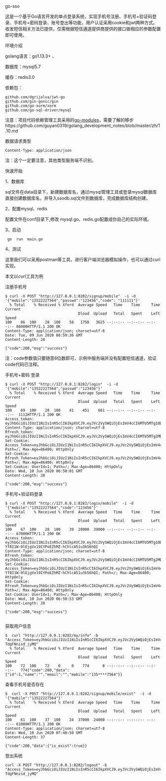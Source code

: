 go-sso

这是一个基于Go语言开发的单点登录系统，实现手机号注册、手机号+验证码登录、手机号+密码登录、账号登出等功能，用户认证采用cookie和jwt两种方式。收发短信相关方法已提供，仅需根据短信通道提供商提供的接口做相应的参数配置即可使用。

环境介绍

golang语言：go1.13.3+ 、

数据库：mysql5.7

缓存：redis3.0

依赖包：

```
github.com/dgrijalva/jwt-go
github.com/gin-gonic/gin
github.com/go-xorm/xorm
github.com/go-sql-driver/mysql
```

注意：项目代码依赖管理工具采用的[go-modules](https://github.com/guyan0319/golang_development_notes/blob/master/zh/1.10.md)，需要了解的移步https://github.com/guyan0319/golang_development_notes/blob/master/zh/1.10.md

数据请求类型

```
Content-Type: application/json
```

注：这个一定要注意，其他类型服务端不识别。

快速开始

1、数据库

sql文件在data目录下，新建数据库名，通过mysql管理工具或登录mysql数据库直接创建数据库名，并导入ssodb.sql文件到数据库，完成数据库结构创建。

2、配置mysql、redis

配置文件在conf目录下,修改 mysql.go、redis.go配置成你自己的实际环境。

3、启动

```
 go  run  main.go
```

4、测试

这里我们可以采用postman等工具，进行客户端浏览器模拟操作，也可以通过curl实现。

本文以curl工具为例

注册手机号

```
$ curl -X POST "http://127.0.0.1:8282/signup/mobile"  -i -d '{"mobile":"13522227564","passwd":"123456","code": "111111"}'
  % Total    % Received % Xferd  Average Speed   Time    Time     Time  Current
                                 Dload  Upload   Total   Spent    Left  Speed
100    86  100    28  100    58   1750   3625 --:--:-- --:--:-- --:--:-- 86000HTTP/1.1 200 OK
Content-Type: application/json; charset=utf-8
Date: Tue, 09 Jun 2020 08:59:36 GMT
Content-Length: 28

{"code":200,"msg":"success"}
```

注：code参数值只要随意6位数即可，示例中服务端并没有配置短信通道，验证code代码已注释。

手机号+密码 登录

```
$ curl -X POST "http://127.0.0.1:8282/login"  -i -d '{"mobile":"13522227564","passwd":"123456"}'
  % Total    % Received % Xferd  Average Speed   Time    Time     Time  Current
                                 Dload  Upload   Total   Spent    Left  Speed
100    69  100    28  100    41    451    661 --:--:-- --:--:-- --:--:--  1112HTTP/1.1 200 OK
Access_token: eyJhbGciOiJIUzI1NiIsInR5cCI6IkpXVCJ9.eyJVc2VySWQiOjEsImV4cCI6MTU5MTg1ODIwMX0.OMpRhdX2wXm1BuRmeaZtSH7L3skXhNhYc0YYUTQf7WI
Content-Type: application/json; charset=utf-8
Rfresh_token: eyJhbGciOiJIUzI1NiIsInR5cCI6IkpXVCJ9.eyJVc2VySWQiOjEsImV4cCI6MTU5MTg2MDAwMX0.Hglo9i8pxFGcRcvMw8mUvXlT2JLrHSC6ocQqJseknq8
Set-Cookie: Access_Token=eyJhbGciOiJIUzI1NiIsInR5cCI6IkpXVCJ9.eyJVc2VySWQiOjEsImV4cCI6MTU5MTg1ODIwMX0.OMpRhdX2wXm1BuRmeaZtSH7L3skXhNhYc0YYUTQf7WI; Path=/; Max-Age=86400; HttpOnly
Set-Cookie: Rfresh_Token=eyJhbGciOiJIUzI1NiIsInR5cCI6IkpXVCJ9.eyJVc2VySWQiOjEsImV4cCI6MTU5MTg2MDAwMX0.Hglo9i8pxFGcRcvMw8mUvXlT2JLrHSC6ocQqJseknq8; Path=/; Max-Age=86400; HttpOnly
Set-Cookie: UserId=1; Path=/; Max-Age=86400; HttpOnly
Date: Wed, 10 Jun 2020 06:50:01 GMT
Content-Length: 28

{"code":200,"msg":"success"}

```

手机号+验证码登录

```
$ curl -X POST "http://127.0.0.1:8282/login/mobile"  -i -d '{"mobile":"13522227564","code":"123456"}'
  % Total    % Received % Xferd  Average Speed   Time    Time     Time  Current
                                 Dload  Upload   Total   Spent    Left  Speed
100    67  100    28  100    39  28000  39000 --:--:-- --:--:-- --:--:-- 67000HTTP/1.1 200 OK
Access_token: eyJhbGciOiJIUzI1NiIsInR5cCI6IkpXVCJ9.eyJVc2VySWQiOjEsImV4cCI6MTU5MTg1ODI1M30.-Yf8I1W-0lEjgVx19IYPoEZhMZ-hChlcA51u3k56hQI
Content-Type: application/json; charset=utf-8
Rfresh_token: eyJhbGciOiJIUzI1NiIsInR5cCI6IkpXVCJ9.eyJVc2VySWQiOjEsImV4cCI6MTU5MTg2MDA1M30.X1liLjGyJkTAnwag6unTZpbtxXX_9JQWGdp7q4II8ek
Set-Cookie: Access_Token=eyJhbGciOiJIUzI1NiIsInR5cCI6IkpXVCJ9.eyJVc2VySWQiOjEsImV4cCI6MTU5MTg1ODI1M30.-Yf8I1W-0lEjgVx19IYPoEZhMZ-hChlcA51u3k56hQI; Path=/; Max-Age=86400; HttpOnly
Set-Cookie: Rfresh_Token=eyJhbGciOiJIUzI1NiIsInR5cCI6IkpXVCJ9.eyJVc2VySWQiOjEsImV4cCI6MTU5MTg2MDA1M30.X1liLjGyJkTAnwag6unTZpbtxXX_9JQWGdp7q4II8ek; Path=/; Max-Age=86400; HttpOnly
Set-Cookie: UserId=1; Path=/; Max-Age=86400; HttpOnly
Date: Wed, 10 Jun 2020 06:50:53 GMT
Content-Length: 28

{"code":200,"msg":"success"}


```

获取用户信息

```
$  curl "http://127.0.0.1:8282/my/info" -b "Access_Token=eyJhbGciOiJIUzI1NiIsInR5cCI6IkpXVCJ9.eyJVc2VySWQiOjEsImV4cCI6MTU5MTc4MTY2OX0.xFcbRM1NxohURT0PZ7NCnxoqoZY1-TdgFNnisd_jyMQ"
  % Total    % Received % Xferd  Average Speed   Time    Time     Time  Current
                                 Dload  Upload   Total   Spent    Left  Speed
100    72  100    72    0     0    774      0 --:--:-- --:--:-- --:--:--   774{"code":200,"data":{"id":1,"name":"","email":"","mobile":"135****7564"}}
```

查看手机号是否存在

```
$  curl -X POST "http://127.0.0.1:8282/signup/mobile/exist"  -i -d '{"mobile":"13522227564"}'
  % Total    % Received % Xferd  Average Speed   Time    Time     Time  Current
                                 Dload  Upload   Total   Spent    Left  Speed
100    61  100    37  100    24  37000  24000 --:--:-- --:--:-- --:--:-- 61000HTTP/1.1 200 OK
Content-Type: application/json; charset=utf-8
Date: Wed, 10 Jun 2020 07:40:50 GMT
Content-Length: 37

{"code":200,"data":{"is_exist":true}}

```

登出系统

```
curl -X POST "http://127.0.0.1:8282/logout" -b "Access_Token=eyJhbGciOiJIUzI1NiIsInR5cCI6IkpXVCJ9.eyJVc2VySWQiOjEsImV4cCI6MTU5MTc4MTY2OX0.xFcbRM1NxohURT0PZ7NCnxoqoZY1-TdgFNnisd_jyMQ"
```

